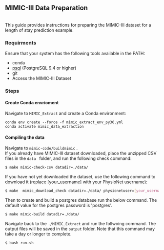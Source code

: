 
## MIMIC-III Data Preparation
<br>This guide provides instructions for preparing the MIMIC-III dataset for a length of stay prediction example.

 ### Requirments
Ensure that your system has the following tools available in the PATH:

* conda
* [psql](https://www.postgresql.org/download/) (PostgreSQL 9.4 or higher)
* git
* Access the MIMIC-III Dataset

 ### Steps

 #### Create Conda envrioment
 Navigate to ```MIMIC_Extract``` and create a Conda environment:
``` 
conda env create --force -f mimic_extract_env_py36.yml
conda activate mimic_data_extraction
 ```

#### Compiling the data
Navigate to ```mimic-code/buildmimic``` . <br>
If you already have MIMIC-III dataset downloaded, place the unzipped CSV files in the  ```data ``` folder, and run the following check command:
``` bash
$ make mimic-check-csv datadir=./data/ 
```

If you have not yet downloaded the dataset, use the following command to download it (replace [your_username] with your PhysioNet username):

``` bash
$ make  mimic_download_check datadir=./data/ physionetuser=[your_username]
```

Then to create and build a postgres database run the below command. The default value for the postgres password is 'postgres'.
``` bash
$ make mimic-build datadir=./data/ 
```
Navigate back to the ```./MIMIC_Extract``` and run the follwoing command.
The output files will be saved in the ```output``` folder. Note that this command may take a day or longer to complete.
```
$ bash run.sh
```

